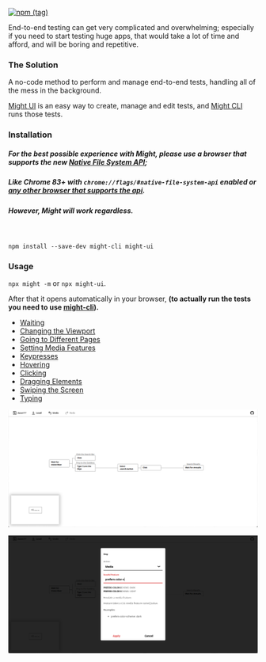 [![npm (tag)](https://img.shields.io/npm/v/might-ui/latest)](http://npmjs.com/package/might-ui)

End-to-end testing can get very complicated and overwhelming; especially if you need to start testing huge apps, that would take a lot of time and afford, and will be boring and repetitive.

### The Solution

A no-code method to perform and manage end-to-end tests, handling all of the mess in the background.

[Might UI](https://github.com/ker0olos/Might) is an easy way to create, manage and edit tests,
and [Might CLI](https://github.com/ker0olos/might-cli) runs those tests.

### Installation

##### For the best possible experience with Might, please use a browser that supports the new [Native File System API](https://web.dev/native-file-system/);
##### Like Chrome 83+ with `chrome://flags/#native-file-system-api` enabled or [any other browser that supports the api](https://caniuse.com/#feat=native-filesystem-api).
##### However, Might will work regardless.

</br>

`npm install --save-dev might-cli might-ui`

### Usage
`npx might -m` or `npx might-ui`.

After that it opens automatically in your browser, **(to actually run the tests you need to use [might-cli](https://github.com/ker0olos/might-cli)).**

- [Waiting](https://github.com/ker0olos/Might/blob/master/src/documentation/wait.md)
- [Changing the Viewport](https://github.com/ker0olos/Might/blob/master/src/documentation/viewport.md)
- [Going to Different Pages](https://github.com/ker0olos/Might/blob/master/src/documentation/goto.md)
- [Setting Media Features](https://github.com/ker0olos/Might/blob/master/src/documentation/media.md)
- [Keypresses](https://github.com/ker0olos/Might/blob/master/src/documentation/keyboard.md)
- [Hovering](https://github.com/ker0olos/Might/blob/master/src/documentation/hover.md)
- [Clicking](https://github.com/ker0olos/Might/blob/master/src/documentation/click.md)
- [Dragging Elements](https://github.com/ker0olos/Might/blob/master/src/documentation/drag.md)
- [Swiping the Screen](https://github.com/ker0olos/Might/blob/master/src/documentation/swipe.md)
- [Typing](https://github.com/ker0olos/Might/blob/master/src/documentation/type.md)

[![](./screenshots/1.png)](https://github.com/ker0olos/Might/raw/master/screenshots/1.png)

[![](./screenshots/2.png)](https://github.com/ker0olos/Might/raw/master/screenshots/2.png)
